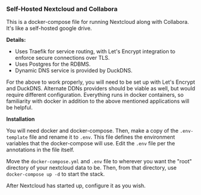 ### Self-Hosted Nextcloud and Collabora

This is a docker-compose file for running Nextcloud along with Collabora.  It's like a self-hosted google drive.

**Details:**

- Uses Traefik for service routing, with Let's Encrypt integration to enforce secure connections over TLS.
- Uses Postgres for the RDBMS.
- Dynamic DNS service is provided by DuckDNS.

For the above to work properly, you will need to be set up with Let's Encrypt and DuckDNS.  Alternate DDNs providers should be viable as well, but would require different configuration.  Everything runs in docker containers, so familiarity with docker in addition to the above mentioned applications will be helpful.

**Installation**

You will need docker and docker-compose.  Then, make a copy of the `.env-template` file and rename it to `.env`.  This file defines the environment variables that the docker-compose will use.  Edit the `.env` file per the annotations in the file itself.

Move the `docker-compose.yml` and `.env` file to wherever you want the "root" directory of your nextcloud data to be.  Then, from that directory, use `docker-compose up -d` to start the stack.

After Nextcloud has started up, configure it as you wish.
